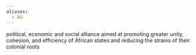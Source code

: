 ```yaml
---
aliases:
  - AU
---
```

political, economic and social alliance aimed at promoting greater unity, cohesion, and efficiency of African states and reducing the strains of their colonial roots